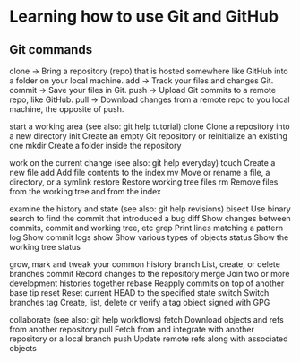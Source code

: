 # Learning how to use Git and GitHub

## Git commands

clone -> Bring a repository (repo) that is hosted somewhere like GitHub into a folder on your local machine.
add -> Track your files and changes Git.
commit -> Save your files in Git.
push -> Upload Git commits to a remote repo, like GitHub.
pull -> Download changes from a remote repo to you local machine, the opposite of push.

start a working area (see also: git help tutorial)
   clone     Clone a repository into a new directory
   init      Create an empty Git repository or reinitialize an existing one
   mkdir     Create a folder inside the repository

work on the current change (see also: git help everyday)
   touch     Create a new file
   add       Add file contents to the index
   mv        Move or rename a file, a directory, or a symlink
   restore   Restore working tree files
   rm        Remove files from the working tree and from the index

examine the history and state (see also: git help revisions)
   bisect    Use binary search to find the commit that introduced a bug
   diff      Show changes between commits, commit and working tree, etc
   grep      Print lines matching a pattern
   log       Show commit logs
   show      Show various types of objects
   status    Show the working tree status

grow, mark and tweak your common history
   branch    List, create, or delete branches
   commit    Record changes to the repository
   merge     Join two or more development histories together
   rebase    Reapply commits on top of another base tip
   reset     Reset current HEAD to the specified state
   switch    Switch branches
   tag       Create, list, delete or verify a tag object signed with GPG

collaborate (see also: git help workflows)
   fetch     Download objects and refs from another repository
   pull      Fetch from and integrate with another repository or a local branch
   push      Update remote refs along with associated objects

